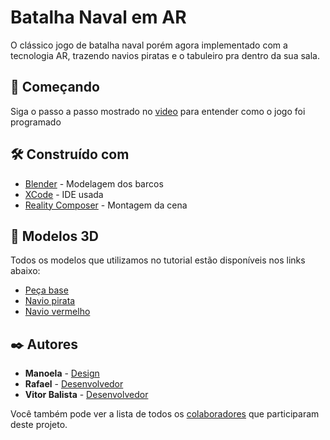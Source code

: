 # Batalha Naval em AR

O clássico jogo de batalha naval porém agora implementado com a tecnologia AR, trazendo navios piratas e o tabuleiro pra dentro da sua sala.

## 🚀 Começando

Siga o passo a passo mostrado no [video](https://www.youtube.com/c/KiloLoco) para entender como o jogo foi programado

## 🛠️ Construído com

* [Blender](https://www.blender.org) - Modelagem dos barcos
* [XCode](https://developer.apple.com/xcode/) - IDE usada
* [Reality Composer](https://developer.apple.com/augmented-reality/tools/) - Montagem da cena

## 🚤 Modelos 3D

Todos os modelos que utilizamos no tutorial estão disponíveis nos links abaixo:

* [Peça base](https://drive.google.com/file/d/1unQvERFAjnZKONzdyPsWUVfIsRlr-cV4/view?usp=sharing)
* [Navio pirata](https://drive.google.com/file/d/15ukHITTW91v6Yku-BQ1PNPIDKYgB8oPs/view?usp=sharing)
* [Navio vermelho](https://drive.google.com/file/d/1n5D-2ue2dKF0X7aYRXmDkHlgUlCwIAbU/view?usp=sharing)

## ✒️ Autores

* **Manoela** - [Design](https://github.com/manubvf`)
* **Rafael** - [Desenvolvedor](https://github.com/rafaelccss)
* **Vitor Balista** - [Desenvolvedor](https://github.com/vitorbalista)

Você também pode ver a lista de todos os [colaboradores](https://github.com/rafaelccss/BatalhaNavalEmAr/graphs/contributors) que participaram deste projeto.

